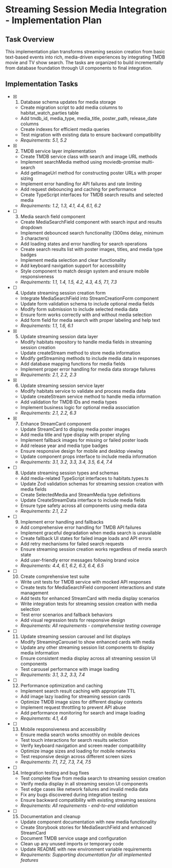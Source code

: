 # Streaming Session Media Integration - Implementation Plan

## Task Overview

This implementation plan transforms streaming session creation from basic text-based events into rich, media-driven experiences by integrating TMDB movie and TV show search. The tasks are organized to build incrementally from database foundation through UI components to final integration.

## Implementation Tasks

- [x] 1. Database schema updates for media storage

  - Create migration script to add media columns to habitat_watch_parties table
  - Add tmdb_id, media_type, media_title, poster_path, release_date columns
  - Create indexes for efficient media queries
  - Test migration with existing data to ensure backward compatibility
  - _Requirements: 5.1, 5.2_

- [x] 2. TMDB service layer implementation

  - Create TMDB service class with search and image URL methods
  - Implement searchMedia method using moviedb-promise multi-search
  - Add getImageUrl method for constructing poster URLs with proper sizing
  - Implement error handling for API failures and rate limiting
  - Add request debouncing and caching for performance
  - Create TypeScript interfaces for TMDB search results and selected media
  - _Requirements: 1.2, 1.3, 4.1, 4.4, 6.1, 6.2_

- [ ] 3. Media search field component

  - Create MediaSearchField component with search input and results dropdown
  - Implement debounced search functionality (300ms delay, minimum 3 characters)
  - Add loading states and error handling for search operations
  - Create search results list with poster images, titles, and media type badges
  - Implement media selection and clear functionality
  - Add keyboard navigation support for accessibility
  - Style component to match design system and ensure mobile responsiveness
  - _Requirements: 1.1, 1.4, 1.5, 4.2, 4.3, 4.5, 7.1, 7.3_

- [ ] 4. Update streaming session creation form

  - Integrate MediaSearchField into StreamCreationForm component
  - Update form validation schema to include optional media fields
  - Modify form submission to include selected media data
  - Ensure form works correctly with and without media selection
  - Add form field for media search with proper labeling and help text
  - _Requirements: 1.1, 1.6, 6.1_

- [x] 5. Update streaming session data layer

  - Modify habitats repository to handle media fields in streaming session creation
  - Update createStream method to store media information
  - Modify getStreaming methods to include media data in responses
  - Add database mapping functions for media fields
  - Implement proper error handling for media data storage failures
  - _Requirements: 2.1, 2.2, 2.3_

- [x] 6. Update streaming session service layer

  - Modify habitats service to validate and process media data
  - Update createStream service method to handle media information
  - Add validation for TMDB IDs and media types
  - Implement business logic for optional media association
  - _Requirements: 2.1, 2.2, 6.3_

- [x] 7. Enhance StreamCard component

  - Update StreamCard to display media poster images
  - Add media title and type display with proper styling
  - Implement fallback images for missing or failed poster loads
  - Add release year and media type badges
  - Ensure responsive design for mobile and desktop viewing
  - Update component props interface to include media information
  - _Requirements: 3.1, 3.2, 3.3, 3.4, 3.5, 6.4, 7.4_

- [ ] 8. Update streaming session types and schemas

  - Add media-related TypeScript interfaces to habitats.types.ts
  - Update Zod validation schemas for streaming session creation with media fields
  - Create SelectedMedia and StreamMedia type definitions
  - Update CreateStreamData interface to include media fields
  - Ensure type safety across all components using media data
  - _Requirements: 2.1, 2.2_

- [ ] 9. Implement error handling and fallbacks

  - Add comprehensive error handling for TMDB API failures
  - Implement graceful degradation when media search is unavailable
  - Create fallback UI states for failed image loads and API errors
  - Add retry mechanisms for failed search requests
  - Ensure streaming session creation works regardless of media search state
  - Add user-friendly error messages following brand voice
  - _Requirements: 4.4, 6.1, 6.2, 6.3, 6.4, 6.5_

- [ ] 10. Create comprehensive test suite

  - Write unit tests for TMDB service with mocked API responses
  - Create tests for MediaSearchField component interactions and state management
  - Add tests for enhanced StreamCard with media display scenarios
  - Write integration tests for streaming session creation with media selection
  - Test error scenarios and fallback behaviors
  - Add visual regression tests for responsive design
  - _Requirements: All requirements - comprehensive testing coverage_

- [ ] 11. Update streaming session carousel and list displays

  - Modify StreamingCarousel to show enhanced cards with media
  - Update any other streaming session list components to display media information
  - Ensure consistent media display across all streaming session UI components
  - Test carousel performance with image loading
  - _Requirements: 3.1, 3.2, 3.3, 7.4_

- [ ] 12. Performance optimization and caching

  - Implement search result caching with appropriate TTL
  - Add image lazy loading for streaming session cards
  - Optimize TMDB image sizes for different display contexts
  - Implement request throttling to prevent API abuse
  - Add performance monitoring for search and image loading
  - _Requirements: 4.1, 4.6_

- [ ] 13. Mobile responsiveness and accessibility

  - Ensure media search works smoothly on mobile devices
  - Test touch interactions for search results selection
  - Verify keyboard navigation and screen reader compatibility
  - Optimize image sizes and loading for mobile networks
  - Test responsive design across different screen sizes
  - _Requirements: 7.1, 7.2, 7.3, 7.4, 7.5_

- [ ] 14. Integration testing and bug fixes

  - Test complete flow from media search to streaming session creation
  - Verify media display in all streaming session UI components
  - Test edge cases like network failures and invalid media data
  - Fix any bugs discovered during integration testing
  - Ensure backward compatibility with existing streaming sessions
  - _Requirements: All requirements - end-to-end validation_

- [ ] 15. Documentation and cleanup
  - Update component documentation with new media functionality
  - Create Storybook stories for MediaSearchField and enhanced StreamCard
  - Document TMDB service usage and configuration
  - Clean up any unused imports or temporary code
  - Update README with new environment variable requirements
  - _Requirements: Supporting documentation for all implemented features_
